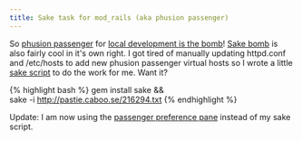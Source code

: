 ```yaml
--- 
title: Sake task for mod_rails (aka phusion passenger)
---
```

So [phusion passenger](http://www.modrails.com/) for [local development is the bomb](http://nubyonrails.com/articles/ask-your-doctor-about-mod_rails)! [Sake bomb](http://errtheblog.com/posts/60-sake-bomb) is also fairly cool in it's own right. I got tired of manually updating httpd.conf and /etc/hosts to add new phusion passenger virtual hosts so I wrote a little [sake script](http://pastie.org/216294) to do the work for me. Want it? 

{% highlight bash %}
gem install sake && \
sake -i http://pastie.caboo.se/216294.txt
{% endhighlight %}

Update: I am now using the [passenger preference pane](http://www.fngtps.com/2008/06/putting-the-pane-back-into-deployment) instead of my sake script.
